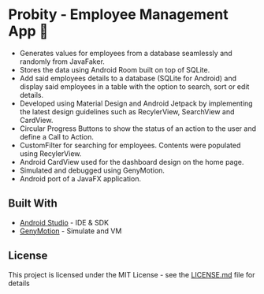 # Probity - Employee Management App :construction_worker:


* Generates values for employees from a database seamlessly and randomly from  JavaFaker.
* Stores the data using Android Room built on top of SQLite.
* Add said employees details to a database (SQLite for Android) and display said employees in a table with the option to search, sort or edit details. 
* Developed using Material Design and Android Jetpack by implementing the latest design guidelines such as RecylerView, SearchView and CardView.
* Circular Progress Buttons to show the status of an action to the user and define a Call to Action.
* CustomFilter for searching for employees. Contents were populated using RecylerView. 
* Android CardView used for the dashboard design on the home page. 
* Simulated and debugged using GenyMotion.
* Android port of a JavaFX application. 


## Built With

* [Android Studio](https://developer.android.com/studio) - IDE & SDK
* [GenyMotion](genymotion.com) - Simulate and VM

## License

This project is licensed under the MIT License - see the [LICENSE.md](LICENSE.md) file for details


  
